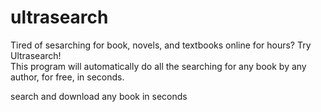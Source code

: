 # ultrasearch
Tired of sesarching for book, novels, and textbooks online for hours? Try Ultrasearch! <br>
This program will automatically do all the searching for any book by any author, for free, in seconds.



search and download any book in seconds
